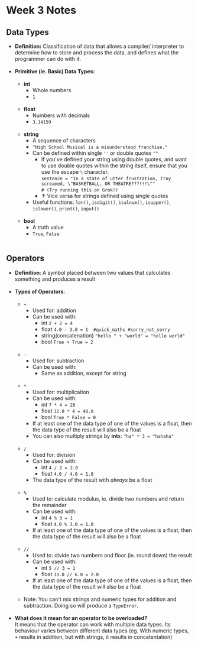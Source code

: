# Week 3 Notes

## Data Types

* **Definition:** Classification of data that allows a compiler/ interpreter to determine how to store and process the data, and defines what the programmer can do with it.<br/><br/>
* **Primitive (ie. Basic) Data Types:**<br/><br/>
   * **int**
      * Whole numbers 
      * `1`<br/><br/>
   * **float**
      * Numbers with decimals
      * `3.14159`<br/><br/>
   * **string**
      * A sequence of characters
      * `"High School Musical is a misunderstood franchise."`
      * Can be defined within single `''` or double quotes `""`
         * If you've defined your string using double quotes, and want to use double quotes within the string itself, ensure that you use the escape `\` character.<br/>
         `sentence = "In a state of utter frustration, Troy screamed, \"BASKETBALL, OR THEATRE???!!!\""`<br/>
         `# (Try running this on Grok!)`
         *  ↑ Vice versa for strings defined using single quotes
      *  Useful functions: `len()`, `isdigit()`, `isalnum()`, `isupper()`, `islower()`, `print()`, `input()`<br/><br/>
   * **bool**
      * A truth value
      * `True`, `False`<br/><br/>
## Operators
* **Definition**: A symbol placed between two values that calculates something and produces a result<br/><br/>
* **Types of Operators**:<br/><br/>
   * `+`
      * Used for: addition
      * Can be used with:
        * int `2 + 2 = 4`
        * float `4.0 - 3.0 = 1  #quick_maths #sorry_not_sorry`
        * string(concatenation) `"hello " + "world" = "hello world"`
        * bool  `True + True = 2`<br/><br/>
   * `-`
     * Used for: subtraction
     * Can be used with:
       * Same as addition, except for string<br/><br/>
   * `*`
     * Used for: multiplication
     * Can be used with:
       * int `7 * 4 = 28`
       * float `12.0 * 4 = 48.0`
       * bool `True * False = 0`
     * If at least one of the data type of one of the values is a float, then the data type of the result will also be a float
     * You can also multiply strings by **int**s: `"ha" * 3 = "hahaha"`<br/><br/>
   * `/`
     * Used for: division
     * Can be used with:
       * int `4 / 2 = 2.0`
       * float `4.0 / 4.0 = 1.0`
     * The data type of the result with *always* be a float<br/><br/>
   * `%`
     * Used to: calculate modulus, ie. divide two numbers and return the remainder
     * Can be used with:
       * int `4 % 3 = 1`
       * float `4.0 % 3.0 = 1.0`
     * If at least one of the data type of one of the values is a float, then the data type of the result will also be a float<br/><br/>
   * `//`
     * Used to: divide two numbers and floor (ie. round down) the result
     * Can be used with:
       * int `5 // 3 = 1`
       * float `13.0 // 6.0 = 2.0`
     * If at least one of the data type of one of the values is a float, then the data type of the result will also be a float<br/><br/>
   * Note: You can't mix strings and numeric types for addition and subtraction. Doing so will produce a `TypeError`.<br/><br/>
* **What does it mean for an operator to be overloaded?**<br />It means that the operator can work with multiple data types. Its behaviour varies between different data types (eg. With numeric types, `+` results in addition, but with strings, it results in concatentation)
